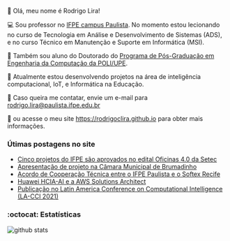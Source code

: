 👋 Olá, meu nome é Rodrigo Lira! 

:computer: Sou professor no [IFPE campus Paulista](https://portal.ifpe.edu.br/campus/paulista). No momento estou lecionando no curso de Tecnologia em Análise e Desenvolvimento de Sistemas (ADS), e no curso Técnico em Manutenção e Suporte em Informática (MSI). 

:notebook: Também sou aluno do Doutorado do [Programa de Pós-Graduação em Engenharia da Computação da POLI/UPE](http://ppgec.ecomp.poli.br/). 

:hammer: Atualmente estou desenvolvendo projetos na área de inteligência computacional, IoT, e Informática na Educação. 

:email: Caso queira me contatar, envie um e-mail para rodrigo.lira@paulista.ifpe.edu.br
 
:page_facing_up: ou acesse o meu site https://rodrigoclira.github.io para obter mais informações.

### Útimas postagens no site
<!-- BLOG-POST-LIST:START -->
- [Cinco projetos do IFPE são aprovados no edital Oficinas 4.0 da Setec](https://rodrigoclira.github.io/post/2021/oficina40/)
- [Apresentação de projeto na Câmara Municipal de Brumadinho](https://rodrigoclira.github.io/post/2021/apresentacao-brumadinho/)
- [Acordo de Cooperação Técnica entre o IFPE Paulista e o Softex Recife](https://rodrigoclira.github.io/post/2021/act-softex-recife/)
- [Huawei HCIA-AI e a AWS Solutions Architect](https://rodrigoclira.github.io/post/2021/certificacoes-agosto/)
- [Publicação no Latin America Conference on Computational Intelligence &lpar;LA-CCI 2021&rpar;](https://rodrigoclira.github.io/post/2021/lacci2021/)
<!-- BLOG-POST-LIST:END -->


### :octocat: Estatísticas

 ![github stats](https://github-readme-stats.vercel.app/api?username=rodrigoclira&show_icons=true&hide_title=true&locale=pt-br)


<!--
**rodrigoclira/rodrigoclira** is a ✨ _special_ ✨ repository because its `README.md` (this file) appears on your GitHub profile.
![top languages](https://github-readme-stats.vercel.app/api/top-langs/?username=rodrigoclira&layout=compact&locale=pt-br)

Here are some ideas to get you started:

- 🔭 I’m currently working on ...
- 🌱 I’m currently learning ...
- 👯 I’m looking to collaborate on ...
- 🤔 I’m looking for help with ...
- 💬 Ask me about ...
- 📫 How to reach me: ...
- 😄 Pronouns: ...
- ⚡ Fun fact: ...

https://gist.github.com/rxaviers/7360908
-->

